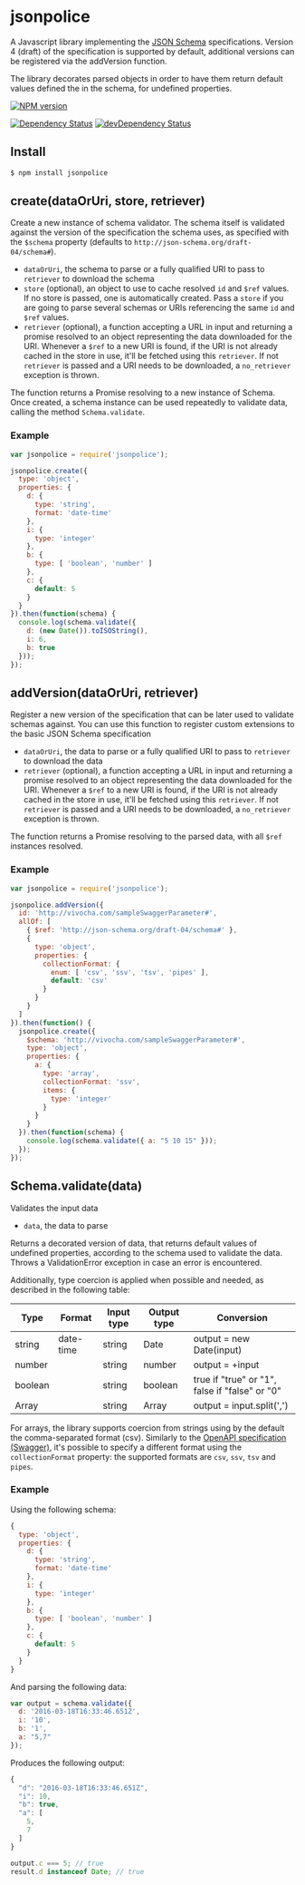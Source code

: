 # jsonpolice

A Javascript library implementing the [JSON Schema](http://json-schema.org/documentation.html) specifications.
Version 4 (draft) of the specification is supported by default, additional versions can be registered via the
addVersion function.

The library decorates parsed objects in order to have them return default values defined the in the schema, for
undefined properties.

[![NPM version](https://badge.fury.io/js/jsonpolice.png)](http://badge.fury.io/js/jsonpolice)

[![Dependency Status](https://david-dm.org/vivocha/jsonpolice/status.svg)](https://david-dm.org/vivocha/jsonpolice)
[![devDependency Status](https://david-dm.org/vivocha/jsonpolice/dev-status.svg)](https://david-dm.org/vivocha/jsonpolice#info=devDependencies)

## Install

```bash
$ npm install jsonpolice
```

## create(dataOrUri, store, retriever)

Create a new instance of schema validator. The schema itself is validated against the version of the specification
the schema uses, as specified with the `$schema` property (defaults to `http://json-schema.org/draft-04/schema#`).

* `dataOrUri`, the schema to parse or a fully qualified URI to pass to `retriever` to download the schema
* `store` (optional), an object to use to cache resolved `id`  and `$ref` values. If no store is passed,
one is automatically created. Pass a `store` if you are going to parse several schemas or URIs referencing
the same `id` and `$ref` values.
* `retriever` (optional), a function accepting a URL in input and returning a promise resolved to an object
representing the data downloaded for the URI. Whenever a `$ref` to a new URI is found, if the URI is not
already cached in the store in use, it'll be fetched using this `retriever`. If not `retriever` is passed
and a URI needs to be downloaded, a `no_retriever` exception is thrown.

The function returns a Promise resolving to a new instance of Schema. Once created, a schema instance can be used
repeatedly to validate data, calling the method `Schema.validate`.

### Example

```javascript
var jsonpolice = require('jsonpolice');

jsonpolice.create({
  type: 'object',
  properties: {
    d: {
      type: 'string',
      format: 'date-time'
    },
    i: {
      type: 'integer'
    },
    b: {
      type: [ 'boolean', 'number' ]
    },
    c: {
      default: 5
    }
  }
}).then(function(schema) {
  console.log(schema.validate({
    d: (new Date()).toISOString(),
    i: 6,
    b: true
  }));
});
```

## addVersion(dataOrUri, retriever)

Register a new version of the specification that can be later used to validate schemas against. You can use this
function to register custom extensions to the basic JSON Schema specification

* `dataOrUri`, the data to parse or a fully qualified URI to pass to `retriever` to download the data
* `retriever` (optional), a function accepting a URL in input and returning a promise resolved to an object
representing the data downloaded for the URI. Whenever a `$ref` to a new URI is found, if the URI is not
already cached in the store in use, it'll be fetched using this `retriever`. If not `retriever` is passed
and a URI needs to be downloaded, a `no_retriever` exception is thrown.

The function returns a Promise resolving to the parsed data, with all `$ref` instances resolved.

### Example

```javascript
var jsonpolice = require('jsonpolice');

jsonpolice.addVersion({
  id: 'http://vivocha.com/sampleSwaggerParameter#',
  allOf: [
    { $ref: 'http://json-schema.org/draft-04/schema#' },
    {
      type: 'object',
      properties: {
        collectionFormat: {
          enum: [ 'csv', 'ssv', 'tsv', 'pipes' ],
          default: 'csv'
        }
      }
    }
  ]
}).then(function() {
  jsonpolice.create({
    $schema: 'http://vivocha.com/sampleSwaggerParameter#',
    type: 'object',
    properties: {
      a: {
        type: 'array',
        collectionFormat: 'ssv',
        items: {
          type: 'integer'
        }
      }
    }
  }).then(function(schema) {
    console.log(schema.validate({ a: "5 10 15" }));
  });
});
```

## Schema.validate(data)

Validates the input data

* `data`, the data to parse

Returns a decorated version of data, that returns default values of undefined properties, according to the
schema used to validate the data. Throws a ValidationError exception in case an error is encountered.

Additionally, type coercion is applied when possible and needed, as described in the following table:

| Type | Format | Input type | Output type | Conversion |
| --- | --- | --- | --- | --- |
| string | date-time | string | Date | output = new Date(input) |
| number | | string | number | output = +input |
| boolean | | string | boolean | true if "true" or "1", false if "false" or "0" |
| Array | | string | Array | output = input.split(',') |

For arrays, the library supports coercion from strings using by the default the comma-separated format (csv).
Similarly to the [OpenAPI specification (Swagger)](https://github.com/OAI/OpenAPI-Specification/blob/master/versions/2.0.md#parameter-object),
it's possible to specify a different format using the `collectionFormat` property: the supported formats are
`csv`, `ssv`, `tsv` and `pipes`.

### Example

Using the following schema:

```javascript
{
  type: 'object',
  properties: {
    d: {
      type: 'string',
      format: 'date-time'
    },
    i: {
      type: 'integer'
    },
    b: {
      type: [ 'boolean', 'number' ]
    },
    c: {
      default: 5
    }
  }
}
```

And parsing the following data:

```javascript
var output = schema.validate({
  d: '2016-03-18T16:33:46.651Z',
  i: '10',
  b: '1',
  a: "5,7"
});
```

Produces the following output:

```javascript
{
  "d": "2016-03-18T16:33:46.651Z",
  "i": 10,
  "b": true,
  "a": [
    5,
    7
  ]
}

output.c === 5; // true
result.d instanceof Date; // true
```
